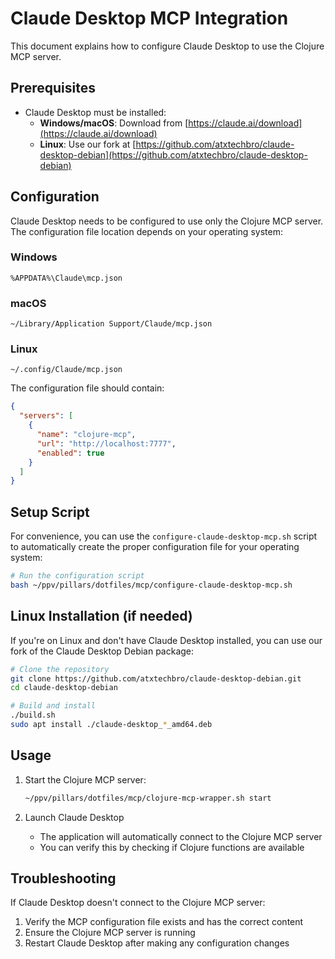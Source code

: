 # Claude Desktop MCP Integration

This document explains how to configure Claude Desktop to use the Clojure MCP server.

## Prerequisites

- Claude Desktop must be installed:
  - **Windows/macOS**: Download from [https://claude.ai/download](https://claude.ai/download)
  - **Linux**: Use our fork at [https://github.com/atxtechbro/claude-desktop-debian](https://github.com/atxtechbro/claude-desktop-debian)

## Configuration

Claude Desktop needs to be configured to use only the Clojure MCP server. The configuration file location depends on your operating system:

### Windows
```
%APPDATA%\Claude\mcp.json
```

### macOS
```
~/Library/Application Support/Claude/mcp.json
```

### Linux
```
~/.config/Claude/mcp.json
```

The configuration file should contain:
```json
{
  "servers": [
    {
      "name": "clojure-mcp",
      "url": "http://localhost:7777",
      "enabled": true
    }
  ]
}
```

## Setup Script

For convenience, you can use the `configure-claude-desktop-mcp.sh` script to automatically create the proper configuration file for your operating system:

```bash
# Run the configuration script
bash ~/ppv/pillars/dotfiles/mcp/configure-claude-desktop-mcp.sh
```

## Linux Installation (if needed)

If you're on Linux and don't have Claude Desktop installed, you can use our fork of the Claude Desktop Debian package:

```bash
# Clone the repository
git clone https://github.com/atxtechbro/claude-desktop-debian.git
cd claude-desktop-debian

# Build and install
./build.sh
sudo apt install ./claude-desktop_*_amd64.deb
```

## Usage

1. Start the Clojure MCP server:
   ```bash
   ~/ppv/pillars/dotfiles/mcp/clojure-mcp-wrapper.sh start
   ```

2. Launch Claude Desktop
   - The application will automatically connect to the Clojure MCP server
   - You can verify this by checking if Clojure functions are available

## Troubleshooting

If Claude Desktop doesn't connect to the Clojure MCP server:

1. Verify the MCP configuration file exists and has the correct content
2. Ensure the Clojure MCP server is running
3. Restart Claude Desktop after making any configuration changes